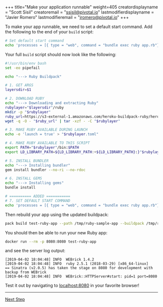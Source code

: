 +++
title="Make your application runnable"
weight=405
creatordisplayname = "Scott Sisil"
creatoremail = "ssisil@pivotal.io"
lastmodifierdisplayname = "Javier Romero"
lastmodifieremail = "jromero@pivotal.io"
+++

To make your app runnable, we need to set a default start command. Add the following to the end of your `build` script:

```bash
# Set default start command
echo 'processes = [{ type = "web", command = "bundle exec ruby app.rb"}]' > "$layersdir/launch.toml"
```

Your full `build` script should now look like the following:

```bash
#!/usr/bin/env bash
set -eo pipefail

echo "---> Ruby Buildpack"

# 1. GET ARGS
layersdir=$1

# 2. DOWNLOAD RUBY
echo "---> Downloading and extracting Ruby"
rubylayer="$layersdir"/ruby
mkdir -p "$rubylayer"
ruby_url=https://s3-external-1.amazonaws.com/heroku-buildpack-ruby/heroku-18/ruby-2.5.1.tgz
wget -q -O - "$ruby_url" | tar -xzf - -C "$rubylayer"

# 3. MAKE RUBY AVAILABLE DURING LAUNCH
echo -e 'launch = true' > "$rubylayer.toml"

# 4. MAKE RUBY AVAILABLE TO THIS SCRIPT
export PATH="$rubylayer"/bin:$PATH
export LD_LIBRARY_PATH=${LD_LIBRARY_PATH:+${LD_LIBRARY_PATH}:}"$rubylayer/lib"

# 5. INSTALL BUNDLER
echo "---> Installing bundler"
gem install bundler --no-ri --no-rdoc

# 6. INSTALL GEMS
echo "---> Installing gems"
bundle install

# ========== ADDED ===========
# 7. SET DEFAULT START COMMAND
echo 'processes = [{ type = "web", command = "bundle exec ruby app.rb"}]' > "$layersdir/launch.toml"
```

Then rebuild your app using the updated buildpack:

```bash
pack build test-ruby-app --path /tmp/ruby-sample-app --buildpack /tmp/ruby-buildpack
```

You should then be able to run your new Ruby app:
 
```bash
docker run --rm -p 8080:8080 test-ruby-app
```

and see the server log output:

```text
[2019-04-02 18:04:48] INFO  WEBrick 1.4.2
[2019-04-02 18:04:48] INFO  ruby 2.5.1 (2018-03-29) [x86_64-linux]
== Sinatra (v2.0.5) has taken the stage on 8080 for development with backup from WEBrick
[2019-04-02 18:04:48] INFO  WEBrick::HTTPServer#start: pid=1 port=8080
```

Test it out by navigating to [localhost:8080](http://localhost:8080) in your favorite browser!

---

<a href="/docs/buildpack-author-guide/create-buildpack/caching" class="button bg-pink">Next Step</a>
